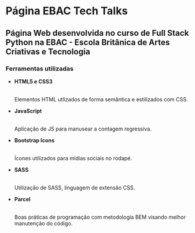 # Página EBAC Tech Talks

## Página Web desenvolvida no curso de Full Stack Python na EBAC - Escola Britânica de Artes Criativas e Tecnologia

### Ferramentas utilizadas

<ul>
    <li><b>HTML5 e CSS3</b></li><br>
    <p>Elementos HTML utlizados de forma semântica e estilizados com CSS.</p>
    <li><b>JavaScript</b></li><br>
    <p>Aplicação de JS para manusear a contagem regressiva.</p>
    <li><b>Bootstrap Icons</b></li><br>
    <p>Ícones utilizados para mídias sociais no rodapé.</p>
    <li><b>SASS</b></li><br>
    <p>Utilização de SASS, linguagem de extensão CSS.</p>
    <li><b>Parcel</b></li><br>
    <p>Boas práticas de programação com metodologia BEM visando melhor manutenção do código.</p>
</ul>
    
    